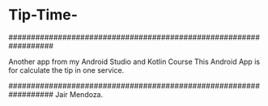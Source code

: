 # Tip-Time-
##################################################################


Another app from my Android Studio and Kotlin Course 
This Android App is for calculate the tip in one service.

##################################################################
Jair Mendoza.
